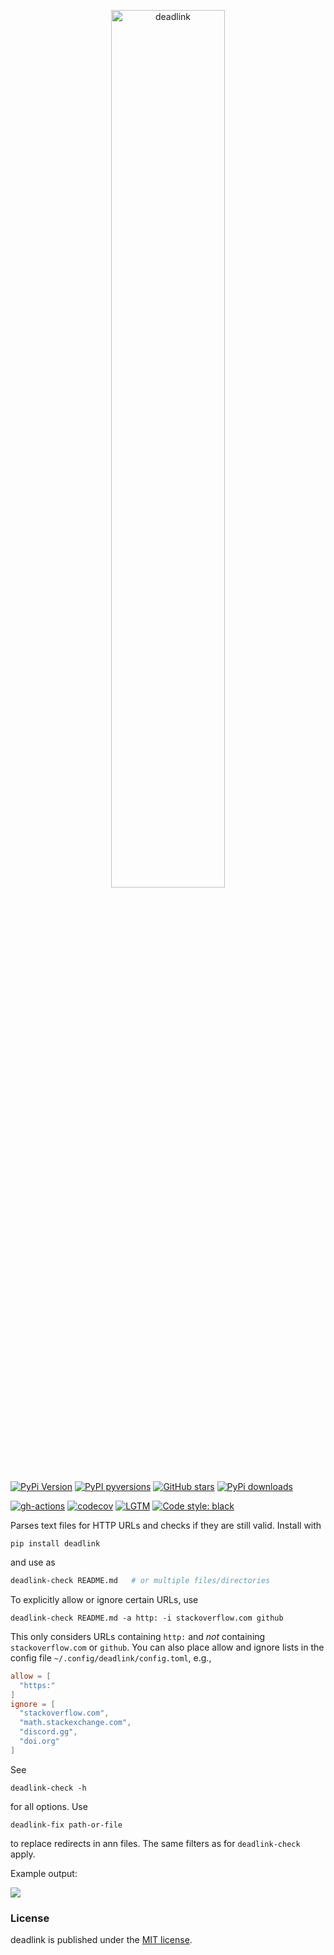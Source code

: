 <p align="center">
  <a href="https://github.com/nschloe/deadlink"><img alt="deadlink" src="https://nschloe.github.io/deadlink/logo.svg" width="60%"></a>
</p>

[![PyPi Version](https://img.shields.io/pypi/v/deadlink.svg?style=flat-square)](https://pypi.org/project/deadlink/)
[![PyPI pyversions](https://img.shields.io/pypi/pyversions/deadlink.svg?style=flat-square)](https://pypi.org/project/deadlink/)
[![GitHub stars](https://img.shields.io/github/stars/nschloe/deadlink.svg?style=flat-square&logo=github&label=Stars&logoColor=white)](https://github.com/nschloe/deadlink/)
[![PyPi downloads](https://img.shields.io/pypi/dm/deadlink.svg?style=flat-square)](https://pypistats.org/packages/deadlink)

[![gh-actions](https://img.shields.io/github/workflow/status/nschloe/deadlink/ci?style=flat-square)](https://github.com/nschloe/deadlink/actions?query=workflow%3Aci)
[![codecov](https://img.shields.io/codecov/c/github/nschloe/deadlink.svg?style=flat-square)](https://app.codecov.io/gh/nschloe/deadlink)
[![LGTM](https://img.shields.io/lgtm/grade/python/github/nschloe/deadlink.svg?style=flat-square)](https://lgtm.com/projects/g/nschloe/deadlink)
[![Code style: black](https://img.shields.io/badge/code%20style-black-000000.svg?style=flat-square)](https://github.com/psf/black)

Parses text files for HTTP URLs and checks if they are still valid. Install with
```
pip install deadlink
```
and use as
<!--TODO activate-->
<!--pytest-codeblocks:skip-->
```sh
deadlink-check README.md   # or multiple files/directories
```
To explicitly allow or ignore certain URLs, use
```
deadlink-check README.md -a http: -i stackoverflow.com github
```
This only considers URLs containing `http:` and _not_ containing `stackoverflow.com` or
`github`. You can also place allow and ignore lists in the config file
`~/.config/deadlink/config.toml`, e.g.,
```toml
allow = [
  "https:"
]
ignore = [
  "stackoverflow.com",
  "math.stackexchange.com",
  "discord.gg",
  "doi.org"
]
```
See
```
deadlink-check -h
```
for all options. Use
```
deadlink-fix path-or-file
```
to replace redirects in ann files. The same filters as for `deadlink-check` apply.

Example output:

![](https://nschloe.github.io/deadlink/example-output-carbon.png)


### License
deadlink is published under the [MIT
license](https://en.wikipedia.org/wiki/MIT_License).
